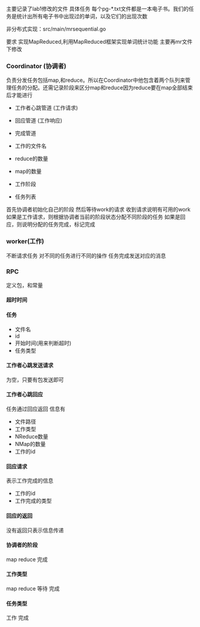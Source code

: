 主要记录了lab1修改的文件
具体任务
每个pg-*.txt文件都是一本电子书。我们的任务是统计出所有电子书中出现过的单词，以及它们的出现次数

非分布式实现：src/main/mrsequential.go

要求 实现MapReduced,利用MapReduced框架实现单词统计功能
主要再mr文件下修改

### Coordinator (协调者)
负责分发任务包括map,和reduce。所以在Coordinator中他包含着两个队列来管理任务的分配。还需记录阶段来区分map和reduce因为reduce要在map全部结束后才能进行

+ 工作者心跳管道 (工作请求)
+ 回应管道 (工作响应)
+ 完成管道

+ 工作的文件名
+ reduce的数量
+ map的数量
+ 工作阶段
+ 任务列表

首先协调者初始化自己的阶段
然后等待work的请求
收到请求说明有可用的work
如果是工作请求，则根据协调者当前的阶段状态分配不同阶段的任务
如果是回应，则说明分配的任务完成，标记完成


### worker(工作)
不断请求任务
对不同的任务进行不同的操作
任务完成发送对应的消息

### RPC
定义包，和常量

#### 超时时间

#### 任务
+ 文件名
+ id
+ 开始时间(用来判断超时)
+ 任务类型

#### 工作者心跳发送请求
为空，只要有包发送即可

#### 工作者心跳回应
任务通过回应返回
信息有
+ 文件路径
+ 工作类型
+ NReduce数量
+ NMap的数量
+ 工作的id

#### 回应请求
表示工作完成的信息
+ 工作的id
+ 工作完成的类型

#### 回应的返回
没有返回只表示信息传递

#### 协调者的阶段
map
reduce
完成

#### 工作类型
map
reduce
等待
完成

#### 任务类型
工作
完成


